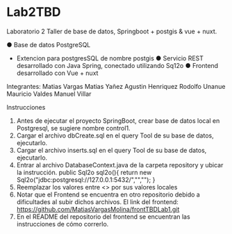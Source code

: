 # Lab2TBD
Laboratorio 2 Taller de base de datos, Springboot + postgis & vue + nuxt.

● Base de datos PostgreSQL
* Extencion para postgresSQL de nombre postgis 
● Servicio REST desarrollado con Java Spring, conectado utilizando Sq12o
● Frontend desarrollado con Vue + nuxt

Integrantes:
Matias Vargas
Matias Yañez
Agustin Henriquez
Rodolfo Unanue
Mauricio Valdes
Manuel Villar

Instrucciones
1. Antes de ejecutar el proyecto SpringBoot, crear base de datos local en Postgresql, se sugiere nombre control1.
2. Cargar el archivo dbCreate.sql en el query Tool de su base de datos, ejecutarlo.
3. Cargar el archivo inserts.sql en el query Tool de su base de datos, ejecutarlo.
4. Entrar al archivo DatabaseContext.java de la carpeta repository y ubicar la instrucción.
public Sql2o sql2o(){
        return new Sql2o("jdbc:postgresql://127.0.0.1:5432/<nombreBD>","<postgres>","<postgresql>");
    }
5. Reemplazar los valores entre <> por sus valores locales
6. Notar que el Frontend se encuentra en otro repositorio debido a dificultades al subir dichos archivos.
    El link del frontend: https://github.com/MatiasVargasMolina/frontTBDLab1.git
7. En el README del repositorio del frontend se encuentran las instrucciones de cómo correrlo.

